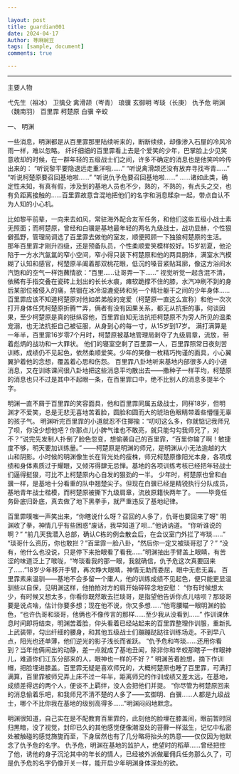 ```yaml
---

layout: post
title: guardian001
date: 2024-04-17
Author: 荨麻豌豆
tags: [sample, document]
comments: true

---
```


***

主要人物

弋先生（祖冰）
卫擒殳
禽滑颉（岑青）
琅骥
玄御明
岑琰（长庚）
仇予危
明渊（魏南羽）
百里霏
柯楚原
白骥
辛蛟

一、    明渊

一些消息，明渊都是从百里霏那里陆续听来的，断断续续，却像渗入石屋的冷风冷雨一样，难以忽略。
纤纤细细的百里霏看上去是个爱笑的少年，巴掌脸上少见笑意收却的时候，在一群年轻的五级战士们之间，许多不确定的消息也是他笑吟吟传出来的：
“听说黎平要隐退远走重洋啦……”
“听说禽滑颉还没有放弃寻找岑青……”
“听说柯楚原要召回基地啦……”
“听说仇予危要召回基地啦……”
……诸如此类，确定性未知，有真有假，涉及到的基地人员也不少，熟的，不熟的，有点头之交，也有负距离接触的……百里霏故意含混地把他们的名字和消息糅杂一起，带点自认不为人知的小心机。

比如黎平前辈，一向来去如风，常驻海外配合友军任务，和他们这些五级小战士素无照面；而柯楚原，曾经和白骥是基地最年轻的两名九级战士，战功显赫，个性狠僻孤野，管理局调选了百里霏去做他的室友，顺便照顾一下独狼柯楚原的生活。
那年百里霏才刚升四级，还是预备队员，个性柔顺爱笑模样姣好。15岁初夏，他沦陷于一方水汽氤氲的窄小空间，窄小得只装下柯楚原和他的两具胴体，满室水汽模糊了认知和感官，柯楚原半阖着那双桃花眼，低沉的嗓音紧贴耳廓，像这方浴间水汽饱和的空气一样饱蘸情欲：“百里……让哥弄一下……”
视觉听觉一起含混不清，依稀有手指交叠在瓷砖上划出的长长水痕，瘫软跪撑不住的膝，水汽冲刷不到的身后某部位被侵入的痛，禁锢在冰冷湿漉瓷砖和另一个精壮躯干之间的少年身体……
百里霏应该不知道柯楚原对他如弟弟般的宠爱（柯楚原一直这么宣称）和他一次次打开身体任凭柯楚原折腾艹弄，俩者有没有因果关系，都无从抗拒的事，何谈因果，至少柯楚原是真的挺纵容他，百里霏自知无法抗拒柯楚原不为旁人所见的温柔宠溺，也无法抗拒自己被征服，从身到心的每一寸，从15岁到17岁。
满打满算是一年半，百里霏16岁零7个月时，柯楚原被基地管理局剥夺了九级肩章，流放，带着彪炳的战功和一大罪状。
他们的寝室空剩了百里霏一人，百里霏照常日夜刻苦训练，成绩仍不见起色，依然柔顺爱笑。少年的笑像一枚精巧拘谨的面具，小心翼翼护着他的念想，覆盖着心思和伤怨。
百里霏八卦地听来基地内部很多人的小道消息，又在训练课间很八卦地把这些消息平均散出去——撒种子一样平均，柯楚原的消息也只不过是其中不起眼一条，在百里霏口中，绝不比别人的消息多提半个字。

明渊一直不屑于百里霏的笑容面具，他和百里霏同属五级战士，同样18岁，但明渊才不爱笑，总是无悲无喜地苦着脸，圆脸和圆而大的琥珀色眼睛带着些懵懂无辜的孩子气。
明渊听完百里霏的小道就忍不住揶揄：“叨叨这么多，你就惦记我师兄了呗，你没少想他吧？你那点儿小脾气谁也不敢亮，就只能勾勾我师兄了，对不？”说完先发制人扑倒了脸色忽变，想偷袭自己的百里霏，“百里你输了啊！敏捷度不够，明天要加训练量。”
——柯楚原是明渊的师兄，是明渊从小无法逾越的大山和阴影。小时候的明渊像生长在背光处的瘦株，师兄柯楚原像阳光本身，各项成绩和身体素质过于耀眼，又倾泻得肆无忌惮。基地的各项训练考核已经把年轻战士们逼得挺狠，可比不上柯楚原内心自发的狠劲的一半。
少年时，柯楚原也曾和白骥一样，是基地十分看重的队中翘楚尖子。但现在白骥已经是精锐执行分队成员，基地青年战士楷模，而柯楚原被撕下九级肩章，流放原籍快两年了。
——毕竟任务卧底归卧底，真去做了地下黑拳手，就严重违反了基地纪律。

百里霏噗嗤一声笑出来，“你瞎说什么呀？召回的人多了，仇哥也要回来了呀”
明渊收了拳，神情几乎有些困惑“废话，我早知道了呗…”他讷讷道。
“你听谁说的啊？”
“前几天我潜入总部，确认C栋的例会散会后，在会议室门外拦了岑琰……”
“琰哥什么资历，你也敢拦？”百里霏一脸八卦，“然后你一定又被琰哥怼了？”
“没有，他什么也没说，只是停下来抬眼看了看我……”明渊抽出手臂盖上眼睛，有苦涩的味道泛上了喉咙，“岑琰看我的那一眼，我就确信，仇予危这次真要回来了……”18岁少年移开手臂，再次睁大眼睛，神情无助而委屈，眼中无悲无喜。
百里霏素来温驯——基地不会多留一个庸人，他的训练成绩不见起色，便只能更显温驯些以自保，见明渊这样，他拍拍对方的肩开始碎碎念地安慰：
“你有时候想太少，有时候又想太多，你看你既然敢去拦琰哥，是指望他告诉你点儿啥呗？那琰哥要是说点啥，估计你要多想；现在他不说，你又多想……”他弯腰瞄一眼明渊的脸色，“也许仇哥和琰哥，他俩也不像传言的那样……至少我从没看到……”
作训课休息时间即将结束，明渊苦着脸，仰头看着已经站起来的百里霏整理作训服，重新扎上武装带，勾出纤细的腰身，和其他五级战士们蹦蹦跶跶往训练场走。不到早八点，阳光也还单薄，他们逆光的影子浅长而雀跃。
“仇予危和岑琰……还用你看到？当年他俩闹出的动静，差一点就成了基地丑闻，除非你和辛蛟那瞎子一样眼神儿，难道你们江东分部来的人，眼神也一样的不好？”
明渊苦着脸想，摘下作训帽，把脸埋进膝盖。百里霏无疑是喜欢师兄的，大概柯楚原也睡了百里霏，可满打满算，百里霏被师兄弄上床不过一年半，距离师兄的作训成绩又差太远，在基地，成绩差得远的两个人，便谈不上羁绊，没人会把他们并提。
“你尽管为柯楚原回来的消息偷着乐吧，和我师兄不清不楚的人多了——玄御明、白骥……人都是九级战士，哪个不比你我在基地的级别高得多……”明渊闷闷地默念。

明渊很知道，自己实在是不配教育百里霏的，此刻他的脸埋在膝盖间，眼前暂时回归黑暗，没了视觉，封印已久的其他感觉便像潮湿处的苔藓一样滋生，记忆中私密处被触碰的感觉旖旎而至，下身居然也有了几分略将抬头的热意——仅仅因为他默念了仇予危的名字。
仇予危，明渊在基地的监护人，绝望时的稻草……曾经把控了他，诱他的身子沉沦其中的年长的情人，已经被外派做雇佣兵任务那么久了，可是仇予危的名字仍像开关一样，能开启少年明渊身体深处的欲。
